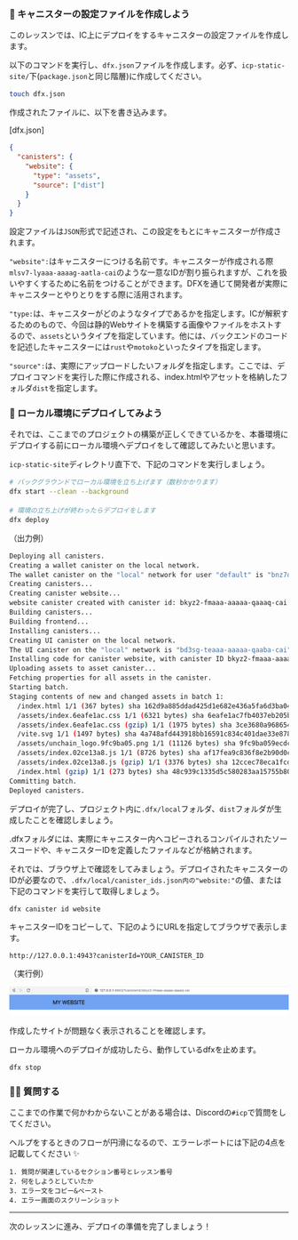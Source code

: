 ### 📝 キャニスターの設定ファイルを作成しよう

このレッスンでは、IC上にデプロイをするキャニスターの設定ファイルを作成します。

以下のコマンドを実行し、`dfx.json`ファイルを作成します。必ず、`icp-static-site/`下(`package.json`と同じ階層)に作成してください。

```bash
touch dfx.json
```

作成されたファイルに、以下を書き込みます。

[dfx.json]

```json
{
  "canisters": {
    "website": {
      "type": "assets",
      "source": ["dist"]
    }
  }
}
```

設定ファイルは`JSON`形式で記述され、この設定をもとにキャニスターが作成されます。

`"website":`はキャニスターにつける名前です。キャニスターが作成される際`mlsv7-lyaaa-aaaag-aatla-cai`のような一意なIDが割り振られますが、これを扱いやすくするために名前をつけることができます。DFXを通じて開発者が実際にキャニスターとやりとりをする際に活用されます。

`"type:`は、キャニスターがどのようなタイプであるかを指定します。ICが解釈するためのもので、今回は静的Webサイトを構築する画像やファイルをホストするので、`assets`というタイプを指定しています。他には、バックエンドのコードを記述したキャニスターには`rust`や`motoko`といったタイプを指定します。

`"source":`は、実際にアップロードしたいフォルダを指定します。ここでは、デプロイコマンドを実行した際に作成される、index.htmlやアセットを格納したフォルダ`dist`を指定します。

### 🤖 ローカル環境にデプロイしてみよう

それでは、ここまでのプロジェクトの構築が正しくできているかを、本番環境にデプロイする前にローカル環境へデプロイをして確認してみたいと思います。

`icp-static-site`ディレクトリ直下で、下記のコマンドを実行しましょう。

```bash
# バックグラウンドでローカル環境を立ち上げます（数秒かかります）
dfx start --clean --background

# 環境の立ち上げが終わったらデプロイをします
dfx deploy
```

（出力例）
```bash
Deploying all canisters.
Creating a wallet canister on the local network.
The wallet canister on the "local" network for user "default" is "bnz7o-iuaaa-aaaaa-qaaaa-cai"
Creating canisters...
Creating canister website...
website canister created with canister id: bkyz2-fmaaa-aaaaa-qaaaq-cai
Building canisters...
Building frontend...
Installing canisters...
Creating UI canister on the local network.
The UI canister on the "local" network is "bd3sg-teaaa-aaaaa-qaaba-cai"
Installing code for canister website, with canister ID bkyz2-fmaaa-aaaaa-qaaaq-cai
Uploading assets to asset canister...
Fetching properties for all assets in the canister.
Starting batch.
Staging contents of new and changed assets in batch 1:
  /index.html 1/1 (367 bytes) sha 162d9a885ddad425d1e682e436a5fa6d3ba0455f2aac94b2971521e867fb9ad4 
  /assets/index.6eafe1ac.css 1/1 (6321 bytes) sha 6eafe1ac7fb4037eb205b8a865a9c9c3800dbc63caaca80dcee1a1490070a6c9 
  /assets/index.6eafe1ac.css (gzip) 1/1 (1975 bytes) sha 3ce3680a96865423f96753a305e6a159e25f9b5e9bc4e3cc607cf075de52759b 
  /vite.svg 1/1 (1497 bytes) sha 4a748afd443918bb16591c834c401dae33e87861ab5dbad0811c3a3b4a9214fb 
  /assets/unchain_logo.9fc9ba05.png 1/1 (11126 bytes) sha 9fc9ba059ecdc2fc1e35f0b6083c10bb80bc1170c744999c076f3e75f0274581 
  /assets/index.02ce13a8.js 1/1 (8726 bytes) sha af17fea9c836f8e2b90d0cbcea12e1e41fafc288aee722753e33457e11a5b9e9 
  /assets/index.02ce13a8.js (gzip) 1/1 (3376 bytes) sha 12ccec78eca1fcd5f15ac08507e2a3466f7f8a34a3e77fe63e011b01a757e224 
  /index.html (gzip) 1/1 (273 bytes) sha 48c939c1335d5c580283aa15755b80ddfa635bbbda93822dcac20e6a4c69d5cb 
Committing batch.
Deployed canisters.
```

デプロイが完了し、プロジェクト内に`.dfx/local`フォルダ、`dist`フォルダが生成したことを確認しましょう。

.dfxフォルダには、実際にキャニスター内へコピーされるコンパイルされたソースコードや、キャニスターIDを定義したファイルなどが格納されます。

それでは、ブラウザ上で確認をしてみましょう。デプロイされたキャニスターのIDが必要なので、`.dfx/local/canister_ids.json内の"website:"`の値、または下記のコマンドを実行して取得しましょう。

```bash
dfx canister id website
```

キャニスターIDをコピーして、下記のようにURLを指定してブラウザで表示します。

```
http://127.0.0.1:4943?canisterId=YOUR_CANISTER_ID
```

（実行例）

![](/public/images/ICP-Static-Site/section-3/3_1_1.png)

作成したサイトが問題なく表示されることを確認します。

ローカル環境へのデプロイが成功したら、動作しているdfxを止めます。

```
dfx stop
```

### 🙋‍♂️ 質問する

ここまでの作業で何かわからないことがある場合は、Discordの`#icp`で質問をしてください。

ヘルプをするときのフローが円滑になるので、エラーレポートには下記の4点を記載してください ✨

```
1. 質問が関連しているセクション番号とレッスン番号
2. 何をしようとしていたか
3. エラー文をコピー&ペースト
4. エラー画面のスクリーンショット
```

---

次のレッスンに進み、デプロイの準備を完了しましょう！
